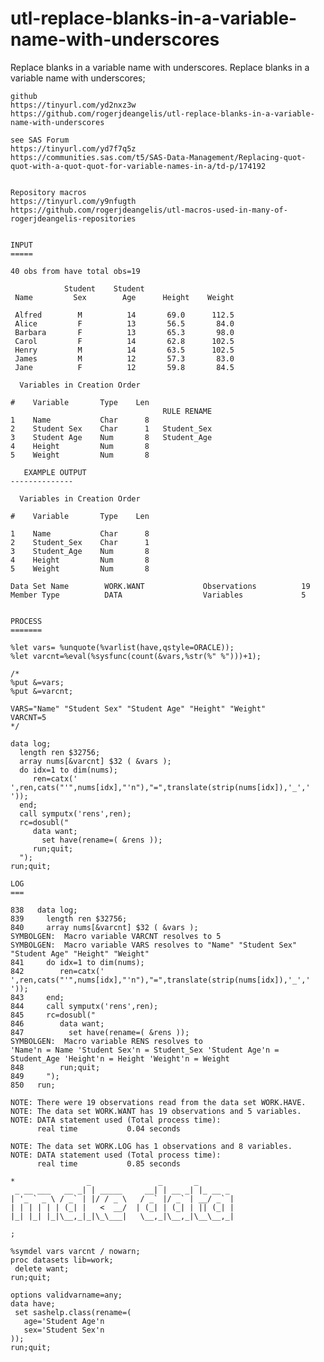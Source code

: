 # utl-replace-blanks-in-a-variable-name-with-underscores
Replace blanks in a variable name with underscores.
    Replace blanks in a variable name with underscores;                                                                              
                                                                                                                                     
    github                                                                                                                           
    https://tinyurl.com/yd2nxz3w                                                                                                     
    https://github.com/rogerjdeangelis/utl-replace-blanks-in-a-variable-name-with-underscores                                        
                                                                                                                                     
    see SAS Forum                                                                                                                    
    https://tinyurl.com/yd7f7q5z                                                                                                     
    https://communities.sas.com/t5/SAS-Data-Management/Replacing-quot-quot-with-a-quot-quot-for-variable-names-in-a/td-p/174192      
                                                                                                                                     
                                                                                                                                     
    Repository macros                                                                                                                
    https://tinyurl.com/y9nfugth                                                                                                     
    https://github.com/rogerjdeangelis/utl-macros-used-in-many-of-rogerjdeangelis-repositories                                       
                                                                                                                                     
                                                                                                                                     
    INPUT                                                                                                                            
    =====                                                                                                                            
                                                                                                                                     
    40 obs from have total obs=19                                                                                                    
                                                                                                                                     
                Student    Student                                                                                                   
     Name         Sex        Age      Height    Weight                                                                               
                                                                                                                                     
     Alfred        M          14       69.0      112.5                                                                               
     Alice         F          13       56.5       84.0                                                                               
     Barbara       F          13       65.3       98.0                                                                               
     Carol         F          14       62.8      102.5                                                                               
     Henry         M          14       63.5      102.5                                                                               
     James         M          12       57.3       83.0                                                                               
     Jane          F          12       59.8       84.5                                                                               
                                                                                                                                     
      Variables in Creation Order                                                                                                    
                                                                                                                                     
    #    Variable       Type    Len                                                                                                  
                                      RULE RENAME                                                                                    
    1    Name           Char      8                                                                                                  
    2    Student Sex    Char      1   Student_Sex                                                                                    
    3    Student Age    Num       8   Student_Age                                                                                    
    4    Height         Num       8                                                                                                  
    5    Weight         Num       8                                                                                                  
                                                                                                                                     
       EXAMPLE OUTPUT                                                        
    --------------                                                        
                                                                          
      Variables in Creation Order                                         
                                                                          
    #    Variable       Type    Len                                       
                                                                          
    1    Name           Char      8                                       
    2    Student_Sex    Char      1                                       
    3    Student_Age    Num       8                                       
    4    Height         Num       8                                       
    5    Weight         Num       8                                       
                                                                          
    Data Set Name        WORK.WANT             Observations          19   
    Member Type          DATA                  Variables             5    
                                                                          
                                                                                                                                  
    PROCESS                                                                                                                          
    =======                                                                                                                          
                                                                                                                                     
    %let vars= %unquote(%varlist(have,qstyle=ORACLE));                                                                               
    %let varcnt=%eval(%sysfunc(count(&vars,%str(%" %")))+1);                                                                         
                                                                                                                                     
    /*                                                                                                                               
    %put &=vars;                                                                                                                     
    %put &=varcnt;                                                                                                                   
                                                                                                                                     
    VARS="Name" "Student Sex" "Student Age" "Height" "Weight"                                                                        
    VARCNT=5                                                                                                                         
    */                                                                                                                               
                                                                                                                                     
    data log;                                                                                                                        
      length ren $32756;                                                                                                             
      array nums[&varcnt] $32 ( &vars );                                                                                             
      do idx=1 to dim(nums);                                                                                                         
         ren=catx(' ',ren,cats("'",nums[idx],"'n"),"=",translate(strip(nums[idx]),'_',' '));                                         
      end;                                                                                                                           
      call symputx('rens',ren);                                                                                                      
      rc=dosubl("                                                                                                                    
         data want;                                                                                                                  
           set have(rename=( &rens ));                                                                                               
         run;quit;                                                                                                                   
      ");                                                                                                                            
    run;quit;                                                                                                                        
                                                                                                                                     
    LOG                                                                                                                              
    ===                                                                                                                              
                                                                                                                                     
    838   data log;                                                                                                                  
    839     length ren $32756;                                                                                                       
    840     array nums[&varcnt] $32 ( &vars );                                                                                       
    SYMBOLGEN:  Macro variable VARCNT resolves to 5                                                                                  
    SYMBOLGEN:  Macro variable VARS resolves to "Name" "Student Sex" "Student Age" "Height" "Weight"                                 
    841     do idx=1 to dim(nums);                                                                                                   
    842        ren=catx(' ',ren,cats("'",nums[idx],"'n"),"=",translate(strip(nums[idx]),'_',' '));                                   
    843     end;                                                                                                                     
    844     call symputx('rens',ren);                                                                                                
    845     rc=dosubl("                                                                                                              
    846        data want;                                                                                                            
    847          set have(rename=( &rens ));                                                                                         
    SYMBOLGEN:  Macro variable RENS resolves to                                                                                      
    'Name'n = Name 'Student Sex'n = Student_Sex 'Student Age'n = Student_Age 'Height'n = Height 'Weight'n = Weight                   
    848        run;quit;                                                                                                             
    849     ");                                                                                                                      
    850   run;                                                                                                                       
                                                                                                                                     
    NOTE: There were 19 observations read from the data set WORK.HAVE.                                                               
    NOTE: The data set WORK.WANT has 19 observations and 5 variables.                                                                
    NOTE: DATA statement used (Total process time):                                                                                  
          real time           0.04 seconds                                                                                           
                                                                                                                                     
    NOTE: The data set WORK.LOG has 1 observations and 8 variables.                                                                  
    NOTE: DATA statement used (Total process time):                                                                                  
          real time           0.85 seconds                                                                                           
                                                                                                                                     
    *                _               _       _                                                                                       
     _ __ ___   __ _| | _____     __| | __ _| |_ __ _                                                                                
    | '_ ` _ \ / _` | |/ / _ \   / _` |/ _` | __/ _` |                                                                               
    | | | | | | (_| |   <  __/  | (_| | (_| | || (_| |                                                                               
    |_| |_| |_|\__,_|_|\_\___|   \__,_|\__,_|\__\__,_|                                                                               
                                                                                                                                     
    ;                                                                                                                                
                                                                                                                                     
    %symdel vars varcnt / nowarn;                                                                                                    
    proc datasets lib=work;                                                                                                          
     delete want;                                                                                                                    
    run;quit;                                                                                                                        
                                                                                                                                     
    options validvarname=any;                                                                                                        
    data have;                                                                                                                       
     set sashelp.class(rename=(                                                                                                      
       age='Student Age'n                                                                                                            
       sex='Student Sex'n                                                                                                            
    ));                                                                                                                              
    run;quit;                                                                                                                        
                                                                                                                                     
                                                                                                                                     
                                                                                                                                     
                                                                                                                                     

